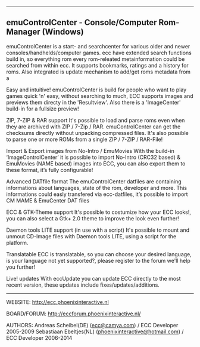 --------------------------------------------------------------------------------
emuControlCenter - Console/Computer Rom-Manager (Windows)
--------------------------------------------------------------------------------

emuControlCenter is a start- and searchcenter for various older and newer
consoles/handhelds/computer games. ecc have extended search functions build in,
so everything rom every rom-releated metainformation could be searched from
within ecc. It supports bookmarks, ratings and a history for roms. Also
integrated is update mechanism to add/get roms metadata from a

Easy and intuitive!
emuControlCenter is build for people who want to play games quick 'n' easy, without
searching to much, ECC supports images and previews them directy in the 'Resultview'.
Also there is a 'ImageCenter' build-in for a fullsize preview!

ZIP, 7-ZIP & RAR support
It's possible to load and parse roms even when they are archived with ZIP / 7-Zip / RAR.
emuControlCenter can get the checksums directly without unpacking compressed files.
It's also possible to parse one or more ROMs from a single ZIP / 7-ZIP / RAR-File!

Import & Export images from No-Intro / EmuMovies
With the build-in ‘ImageControlCenter’ it is possible to import No-Intro (CRC32 based)
& EmuMovies (NAME based) images into ECC, you can also export them to these format,
it’s fully configurable!

Advanced DATfile format
The emuControlCenter datfiles are containing informations about languages, state of the
rom, developer and more. This informations could easly transfered via ecc-datfiles,
it’s possible to import CM MAME & EmuCenter DAT files

ECC & GTK-Theme support
It's possible to costumize how your ECC looks!, you can also select a Gtk+ 2.0 theme to
improve the look even further!

Daemon tools LITE support (in use with a script)
It's possible to mount and unmout CD-Image files with Daemon tools LITE, using a script
for the platform.

Translatable
ECC is translatable, so you can choose your desired language, is your language not yet
supported?, please register to the forum we'll help you further!

Live! updates
With eccUpdate you can update ECC directly to the most recent version, these updates include fixes/updates/additions.

--------------------------------------------------------------------------------

WEBSITE:
http://ecc.phoenixinteractive.nl

BOARD/FORUM:
http://eccforum.phoenixinteractive.nl/

AUTHORS:
Andreas Scheibel(DE) (ecc@camya.com) / ECC Developer 2005-2009
Sebastiaan Ebeltjes(NL) (phoenixinteractive@hotmail.com) / ECC Developer 2006-2014

